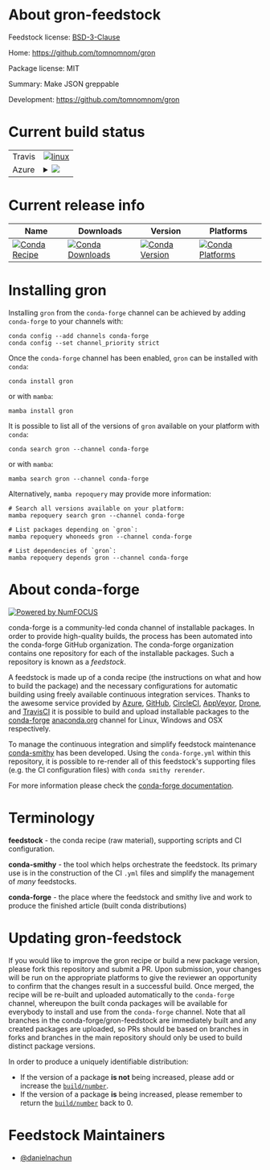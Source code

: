About gron-feedstock
====================

Feedstock license: [BSD-3-Clause](https://github.com/conda-forge/gron-feedstock/blob/main/LICENSE.txt)

Home: https://github.com/tomnomnom/gron

Package license: MIT

Summary: Make JSON greppable

Development: https://github.com/tomnomnom/gron

Current build status
====================


<table><tr>
    <td>Travis</td>
    <td>
      <a href="https://app.travis-ci.com/conda-forge/gron-feedstock">
        <img alt="linux" src="https://img.shields.io/travis/com/conda-forge/gron-feedstock/main.svg?label=Linux">
      </a>
    </td>
  </tr>
    
  <tr>
    <td>Azure</td>
    <td>
      <details>
        <summary>
          <a href="https://dev.azure.com/conda-forge/feedstock-builds/_build/latest?definitionId=23628&branchName=main">
            <img src="https://dev.azure.com/conda-forge/feedstock-builds/_apis/build/status/gron-feedstock?branchName=main">
          </a>
        </summary>
        <table>
          <thead><tr><th>Variant</th><th>Status</th></tr></thead>
          <tbody><tr>
              <td>linux_64</td>
              <td>
                <a href="https://dev.azure.com/conda-forge/feedstock-builds/_build/latest?definitionId=23628&branchName=main">
                  <img src="https://dev.azure.com/conda-forge/feedstock-builds/_apis/build/status/gron-feedstock?branchName=main&jobName=linux&configuration=linux%20linux_64_" alt="variant">
                </a>
              </td>
            </tr><tr>
              <td>linux_aarch64</td>
              <td>
                <a href="https://dev.azure.com/conda-forge/feedstock-builds/_build/latest?definitionId=23628&branchName=main">
                  <img src="https://dev.azure.com/conda-forge/feedstock-builds/_apis/build/status/gron-feedstock?branchName=main&jobName=linux&configuration=linux%20linux_aarch64_" alt="variant">
                </a>
              </td>
            </tr><tr>
              <td>linux_ppc64le</td>
              <td>
                <a href="https://dev.azure.com/conda-forge/feedstock-builds/_build/latest?definitionId=23628&branchName=main">
                  <img src="https://dev.azure.com/conda-forge/feedstock-builds/_apis/build/status/gron-feedstock?branchName=main&jobName=linux&configuration=linux%20linux_ppc64le_" alt="variant">
                </a>
              </td>
            </tr><tr>
              <td>osx_64</td>
              <td>
                <a href="https://dev.azure.com/conda-forge/feedstock-builds/_build/latest?definitionId=23628&branchName=main">
                  <img src="https://dev.azure.com/conda-forge/feedstock-builds/_apis/build/status/gron-feedstock?branchName=main&jobName=osx&configuration=osx%20osx_64_" alt="variant">
                </a>
              </td>
            </tr><tr>
              <td>osx_arm64</td>
              <td>
                <a href="https://dev.azure.com/conda-forge/feedstock-builds/_build/latest?definitionId=23628&branchName=main">
                  <img src="https://dev.azure.com/conda-forge/feedstock-builds/_apis/build/status/gron-feedstock?branchName=main&jobName=osx&configuration=osx%20osx_arm64_" alt="variant">
                </a>
              </td>
            </tr><tr>
              <td>win_64</td>
              <td>
                <a href="https://dev.azure.com/conda-forge/feedstock-builds/_build/latest?definitionId=23628&branchName=main">
                  <img src="https://dev.azure.com/conda-forge/feedstock-builds/_apis/build/status/gron-feedstock?branchName=main&jobName=win&configuration=win%20win_64_" alt="variant">
                </a>
              </td>
            </tr>
          </tbody>
        </table>
      </details>
    </td>
  </tr>
</table>

Current release info
====================

| Name | Downloads | Version | Platforms |
| --- | --- | --- | --- |
| [![Conda Recipe](https://img.shields.io/badge/recipe-gron-green.svg)](https://anaconda.org/conda-forge/gron) | [![Conda Downloads](https://img.shields.io/conda/dn/conda-forge/gron.svg)](https://anaconda.org/conda-forge/gron) | [![Conda Version](https://img.shields.io/conda/vn/conda-forge/gron.svg)](https://anaconda.org/conda-forge/gron) | [![Conda Platforms](https://img.shields.io/conda/pn/conda-forge/gron.svg)](https://anaconda.org/conda-forge/gron) |

Installing gron
===============

Installing `gron` from the `conda-forge` channel can be achieved by adding `conda-forge` to your channels with:

```
conda config --add channels conda-forge
conda config --set channel_priority strict
```

Once the `conda-forge` channel has been enabled, `gron` can be installed with `conda`:

```
conda install gron
```

or with `mamba`:

```
mamba install gron
```

It is possible to list all of the versions of `gron` available on your platform with `conda`:

```
conda search gron --channel conda-forge
```

or with `mamba`:

```
mamba search gron --channel conda-forge
```

Alternatively, `mamba repoquery` may provide more information:

```
# Search all versions available on your platform:
mamba repoquery search gron --channel conda-forge

# List packages depending on `gron`:
mamba repoquery whoneeds gron --channel conda-forge

# List dependencies of `gron`:
mamba repoquery depends gron --channel conda-forge
```


About conda-forge
=================

[![Powered by
NumFOCUS](https://img.shields.io/badge/powered%20by-NumFOCUS-orange.svg?style=flat&colorA=E1523D&colorB=007D8A)](https://numfocus.org)

conda-forge is a community-led conda channel of installable packages.
In order to provide high-quality builds, the process has been automated into the
conda-forge GitHub organization. The conda-forge organization contains one repository
for each of the installable packages. Such a repository is known as a *feedstock*.

A feedstock is made up of a conda recipe (the instructions on what and how to build
the package) and the necessary configurations for automatic building using freely
available continuous integration services. Thanks to the awesome service provided by
[Azure](https://azure.microsoft.com/en-us/services/devops/), [GitHub](https://github.com/),
[CircleCI](https://circleci.com/), [AppVeyor](https://www.appveyor.com/),
[Drone](https://cloud.drone.io/welcome), and [TravisCI](https://travis-ci.com/)
it is possible to build and upload installable packages to the
[conda-forge](https://anaconda.org/conda-forge) [anaconda.org](https://anaconda.org/)
channel for Linux, Windows and OSX respectively.

To manage the continuous integration and simplify feedstock maintenance
[conda-smithy](https://github.com/conda-forge/conda-smithy) has been developed.
Using the ``conda-forge.yml`` within this repository, it is possible to re-render all of
this feedstock's supporting files (e.g. the CI configuration files) with ``conda smithy rerender``.

For more information please check the [conda-forge documentation](https://conda-forge.org/docs/).

Terminology
===========

**feedstock** - the conda recipe (raw material), supporting scripts and CI configuration.

**conda-smithy** - the tool which helps orchestrate the feedstock.
                   Its primary use is in the construction of the CI ``.yml`` files
                   and simplify the management of *many* feedstocks.

**conda-forge** - the place where the feedstock and smithy live and work to
                  produce the finished article (built conda distributions)


Updating gron-feedstock
=======================

If you would like to improve the gron recipe or build a new
package version, please fork this repository and submit a PR. Upon submission,
your changes will be run on the appropriate platforms to give the reviewer an
opportunity to confirm that the changes result in a successful build. Once
merged, the recipe will be re-built and uploaded automatically to the
`conda-forge` channel, whereupon the built conda packages will be available for
everybody to install and use from the `conda-forge` channel.
Note that all branches in the conda-forge/gron-feedstock are
immediately built and any created packages are uploaded, so PRs should be based
on branches in forks and branches in the main repository should only be used to
build distinct package versions.

In order to produce a uniquely identifiable distribution:
 * If the version of a package **is not** being increased, please add or increase
   the [``build/number``](https://docs.conda.io/projects/conda-build/en/latest/resources/define-metadata.html#build-number-and-string).
 * If the version of a package **is** being increased, please remember to return
   the [``build/number``](https://docs.conda.io/projects/conda-build/en/latest/resources/define-metadata.html#build-number-and-string)
   back to 0.

Feedstock Maintainers
=====================

* [@danielnachun](https://github.com/danielnachun/)

